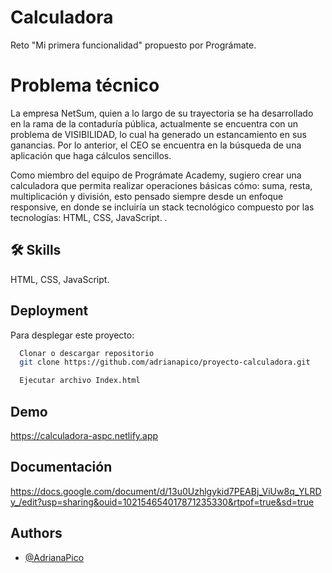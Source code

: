 # Calculadora

Reto "Mi primera funcionalidad" propuesto por Prográmate.

# Problema técnico
La empresa NetSum, quien a lo largo de su trayectoria se ha desarrollado en la rama de la contaduría pública, actualmente se encuentra con un problema de VISIBILIDAD, lo cual ha generado un estancamiento en sus ganancias. Por lo anterior, el CEO se encuentra en la búsqueda de una aplicación que haga cálculos sencillos.

Como miembro del equipo de Prográmate Academy, sugiero crear una calculadora que permita realizar operaciones básicas cómo: suma, resta, multiplicación y división, esto pensado siempre desde un enfoque responsive, en donde se incluiría un stack tecnológico compuesto por las tecnologías: HTML, CSS, JavaScript.
.

## 🛠 Skills
HTML, CSS, JavaScript.

## Deployment

Para desplegar este proyecto:

```bash
  Clonar o descargar repositorio
  git clone https://github.com/adrianapico/proyecto-calculadora.git
```
```bash
  Ejecutar archivo Index.html
```


## Demo

https://calculadora-aspc.netlify.app


## Documentación

https://docs.google.com/document/d/13u0Uzhlgykid7PEABj_ViUw8q_YLRDy_/edit?usp=sharing&ouid=102154654017871235330&rtpof=true&sd=true


## Authors

- [@AdrianaPico](https://github.com/adrianapico)

